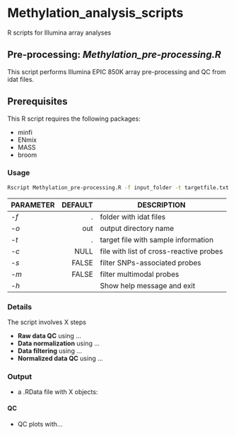 # Methylation_analysis_scripts
R scripts for Illumina array analyses

## Pre-processing: *Methylation_pre-processing.R*

This script performs Illumina EPIC 850K array pre-processing and QC from idat files. 

## Prerequisites
This R script requires the following packages:
- minfi
- ENmix
- MASS
- broom

### Usage
```bash
Rscript Methylation_pre-processing.R -f input_folder -t targetfile.txt [options]
```

| **PARAMETER** | **DEFAULT** | **DESCRIPTION** |
|-----------|--------------:|-------------| 
*-f* | . | folder with idat files |
*-o* | out | output directory name |
*-t* |  . | target file with sample information |
*-c* | NULL | file with list of cross-reactive probes |
*-s* | FALSE | filter SNPs-associated probes |
*-m* | FALSE | filter multimodal probes |
*-h*    |  | Show help message and exit|

### Details
The script involves X steps
- **Raw data QC** using ...
- **Data normalization** using ...
- **Data filtering** using ...
- **Normalized data QC** using ...

### Output
- a .RData file with X objects: 

#### QC
- QC plots with...
